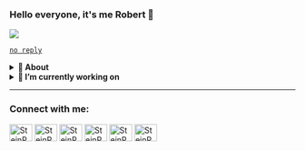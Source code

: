 ### Hello everyone, it's me Robert 👋

<!--
**SteinRob/SteinRob** is a ✨ _special_ ✨ repository because its `README.md` (this file) appears on your GitHub profile.

Here are some ideas to get you started:

- 🔭 I’m currently working on ...
- 🌱 I’m currently learning ...
- 👯 I’m looking to collaborate on ...
- 🤔 I’m looking for help with ...
- 💬 Ask me about ...
- 📫 How to reach me: ...
- 😄 Pronouns: ...
- ⚡ Fun fact: ...

<p align="center">
  <a href="https://twitter.com/"><img src="https://img.shields.io/badge/-@Robert-00acee?style=flat&logo=Twitter&logoColor=white" /></a>
  <a href="https://stackoverflow.com/"><img src="https://img.shields.io/badge/-Robert-f48225?style=flat&logo=Stackoverflow&logoColor=white" /></a>
    <a href="https://github.com/SteinRob"><img src="https://img.shields.io/badge/-SteinRob-3a3a3a?style=flat&logo=GitHub&logoColor=white" /></a>
    <a href="https://www.linkedin.com/"><img src="https://img.shields.io/badge/-Robert_Steinhoff-0072b1?style=flat&logo=Linkedin&logoColor=white" /></a>
</p>
-->

<p align="left">
    <a href="https://github.com/SteinRob"><img src="https://img.shields.io/badge/-SteinRob-3a3a3a?style=flat&logo=GitHub&logoColor=white" /></a>
</p>

<p align="left">
    <a href="mailto:robert@omg.lol"><code>no reply</code></a>
</p>

<!-- About Section -->
<details>
  <summary><b>👤 About</b></summary>
    <p>
      <blockquote>
       Wow, something about me.
      </blockquote>
   </p>
</details>
  

<!-- Blog Posts -->
<details>
  <summary><b>🔭 I’m currently working on</b></summary>
       
TEST TEST TEST
      
</details>

----  
      
<h3 align="left">Connect with me:</h3>
<p align="left">
<a href="https://www.youtube.com/watch?v=dQw4w9WgXcQ" target="blank"><img align="center" src="https://cdn.jsdelivr.net/npm/simple-icons@3.0.1/icons/twitter.svg" alt="SteinRob" height="30" width="40" /></a>
<a href="https://www.youtube.com/watch?v=dQw4w9WgXcQ" target="blank"><img align="center" src="https://cdn.jsdelivr.net/npm/simple-icons@3.0.1/icons/linkedin.svg" alt="SteinRob" height="30" width="40" /></a>
<a href="https://stackexchange.com/users/24775954/robhoff" target="blank"><img align="center" src="https://cdn.jsdelivr.net/npm/simple-icons@3.0.1/icons/stackoverflow.svg" alt="SteinRob" height="30" width="40" /></a>
<a href="https://www.youtube.com/watch?v=dQw4w9WgXcQ" target="blank"><img align="center" src="https://cdn.jsdelivr.net/npm/simple-icons@3.0.1/icons/facebook.svg" alt="SteinRob" height="30" width="40" /></a>
<a href="https://www.strava.com/athletes/100014903" target="blank"><img align="center" src="https://cdn.jsdelivr.net/npm/simple-icons@3.0.1/icons/strava.svg" alt="SteinRob" height="30" width="40" /></a>
<a href="https://www.gast-haus.org/spenden" target="blank"> <img align="center" src="https://user-images.githubusercontent.com/62387513/165543031-8ba04982-64ee-4fcb-b594-53534d3c59ea.svg" alt="SteinRob" height="30" width="40" /></a>
</p>

